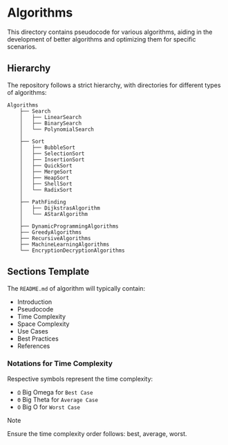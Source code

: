 # Algorithms

This directory contains pseudocode for various algorithms, aiding in the development of better algorithms and optimizing them for specific scenarios.

## Hierarchy

The repository follows a strict hierarchy, with directories for different types of algorithms:

```plaintext
Algorithms
    ├── Search
    │   ├── LinearSearch
    │   ├── BinarySearch
    │   └── PolynomialSearch
    │
    ├── Sort
    │   ├── BubbleSort
    │   ├── SelectionSort
    │   ├── InsertionSort
    │   ├── QuickSort
    │   ├── MergeSort
    │   ├── HeapSort
    │   ├── ShellSort
    │   └── RadixSort
    │
    ├── PathFinding
    │   ├── DijkstrasAlgorithm
    │   └── AStarAlgorithm
    │
    ├── DynamicProgrammingAlgorithms
    ├── GreedyAlgorithms
    ├── RecursiveAlgorithms
    ├── MachineLearningAlgorithms
    └── EncryptionDecryptionAlgorithms
```

## Sections Template

The `README.md` of algorithm will typically contain:

- Introduction
- Pseudocode
- Time Complexity
- Space Complexity
- Use Cases
- Best Practices
- References

### Notations for Time Complexity

Respective symbols represent the time complexity:

- `Ω` Big Omega for `Best Case`
- `Θ` Big Theta for `Average Case`
- `O` Big O for `Worst Case`

> [!Note]
> Ensure the time complexity order follows: best, average, worst.
